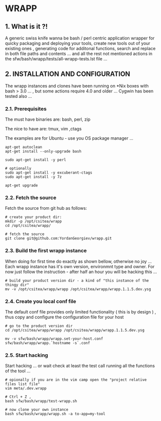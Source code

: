 #  WRAPP


    

## 1. What is it ?!
A generic swiss knife wanna be bash / perl centric application wrapper for quicky packaging and deploying your tools, create new tools out of your existing ones , generating code for additonal functions, search and replace in both file paths and contents ... and all the rest not mentioned actions in the sfw/bash/wrapp/tests/all-wrapp-tests.lst file ...

    

## 2. INSTALLATION AND CONFIGURATION
The wrapp instances and clones have been running on *Nix boxes with bash &gt; 3.0 … , but some actions require 4.0 and older …
Cygwin has been tested also … 

    

### 2.1. Prerequisites
The must have binaries are:
 bash, perl, zip

The nice to have are:
 tmux, vim ,ctags

The examples are for Ubuntu - use you OS package manager …

    apt-get autoclean
    apt-get install --only-upgrade bash
    
    sudo apt-get install -y perl
    
    # optionally 
    sudo apt-get install -y excuberant-ctags
    sudo apt-get install -y 7z
    
    apt-get upgrade

### 2.2. Fetch the source
Fetch the source from git hub as follows:

    # create your product dir:
    mkdir -p /opt/csitea/wrapp
    cd /opt/csitea/wrapp/
    
    # fetch the source
    git clone git@github.com:YordanGeorgiev/wrapp.git

### 2.3. Build the first wrapp instance
When doing for first time do exactly as shown bellow, otherwise no joy ... 
Each wrapp instance has it's own version, environmnt type and owner. For now just follow the instruction - after half an hour you will be hacking this … 

    
    # build your product version dir - a kind of "this instance of the thingy dir"
    mv -v /opt/csitea/wrapp/wrapp /opt/csitea/wrapp/wrapp.1.1.5.dev.ysg
    

### 2.4. Create you local conf file
The default conf file provides only limited functionality ( this is by design ) , thus copy and configure the configuration file for your host

    # go to the product version dir
    cd /opt/csitea/wrapp/wrapp /opt/csitea/wrapp/wrapp.1.1.5.dev.ysg
    
    mv -v sfw/bash/wrapp/wrapp.set-your-host.conf sfw/bash/wrapp/wrapp.`hostname -s`.conf

### 2.5. Start hacking
Start hacking … or wait check at least the test call running all the functions of the tool … 

    # opionally if you are in the vim camp open the "project relative files list file"
    vim meta/.dev.wrapp
    
    # Ctrl + Z , 
    bash sfw/bash/wrapp/test-wrapp.sh 
    
    # now clone your own instance
    bash sfw/bash/wrapp/wrapp.sh -a to-app=my-tool

